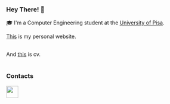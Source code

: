 ### Hey There! 👋
🎓 I'm a Computer Engineering student at the [University of Pisa](https://www.unipi.it).

[This](https://lucaostinelli.it) is my personal website.<br><br>

And [this](https://lucaostinelli.it/CV) is cv.<br><br>

### Contacts

<a href="https://telegram.me/OstinelliLuca" ><img height="32" width="32" src="https://upload.wikimedia.org/wikipedia/commons/thumb/8/82/Telegram_logo.svg/1024px-Telegram_logo.svg.png" /> </a>
